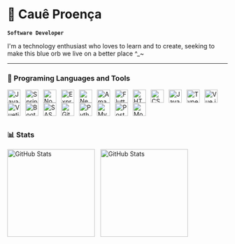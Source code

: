 # 🪼 Cauê Proença

**`Software Developer`**

I'm a technology enthusiast who loves to learn and to create, seeking to make this blue orb we live on a better place ^_~


---

### 🪸 Programing Languages and Tools

<img 
    align="left" 
    alt="Java"
    title="Java" 
    width="30px" 
    style="padding-right: 8px"
    src="https://cdn.jsdelivr.net/gh/devicons/devicon@latest/icons/java/java-original.svg" />
<img
    align="left" 
    alt="Spring"
    title="Spring" 
    width="30px" 
    style="padding-right: 8px"
     src="https://cdn.jsdelivr.net/gh/devicons/devicon@latest/icons/spring/spring-original.svg" />
<img
    align="left" 
    alt="Node.js"
    title="Node.js" 
    width="30px" 
    style="padding-right: 8px"
    src="https://cdn.jsdelivr.net/gh/devicons/devicon@latest/icons/nodejs/nodejs-original.svg" />
<img
    align="left" 
    alt="Express"
    title="Express" 
    width="30px" 
    style="padding-right: 8px"
    src="https://cdn.jsdelivr.net/gh/devicons/devicon@latest/icons/express/express-original.svg" />
<img
    align="left" 
    alt="NestJS"
    title="NestJS" 
    width="30px" 
    style="padding-right: 8px"
    src="https://cdn.jsdelivr.net/gh/devicons/devicon@latest/icons/nestjs/nestjs-original.svg" />
<img
    align="left" 
    alt="Amazon Web Services"
    title="Amazon Web Services" 
    width="30px" 
    style="padding-right: 8px"
    src="https://cdn.jsdelivr.net/gh/devicons/devicon@latest/icons/amazonwebservices/amazonwebservices-original-wordmark.svg" />
<img
    align="left" 
    alt="Flutter"
    title="Flutter" 
    width="30px" 
    style="padding-right: 8px"
    src="https://cdn.jsdelivr.net/gh/devicons/devicon@latest/icons/flutter/flutter-original.svg" />
<img 
    align="left" 
    alt="HTML"
    title="HTML" 
    width="30px" 
    style="padding-right: 8px" 
    src="https://cdn.jsdelivr.net/gh/devicons/devicon@latest/icons/html5/html5-original.svg" 
/>
<img 
    align="left" 
    alt="CSS" 
    title="CSS"
    width="30px" 
    style="padding-right: 8px" 
    src="https://cdn.jsdelivr.net/gh/devicons/devicon@latest/icons/css3/css3-original.svg" 
/>
<img 
    align="left" 
    alt="JavaScript" 
    title="JavaScript"
    width="30px" 
    style="padding-right: 8px" 
    src="https://cdn.jsdelivr.net/gh/devicons/devicon@latest/icons/javascript/javascript-original.svg" 
/>
<img 
    align="left" 
    alt="TypeScript"
    title="TypeScript" 
    width="30px" 
    style="padding-right: 8px" 
    src="https://cdn.jsdelivr.net/gh/devicons/devicon@latest/icons/typescript/typescript-original.svg" 
/>
<img 
    align="left" 
    alt="Vue.js" 
    title="Vue.js"
    width="30px" 
    style="padding-right: 8px" 
    src="https://cdn.jsdelivr.net/gh/devicons/devicon@latest/icons/vuejs/vuejs-original.svg" 
/>
<img
    align="left" 
    alt="Vuetify" 
    title="Vuetify"
    width="30px" 
    style="padding-right: 8px"
    src="https://cdn.jsdelivr.net/gh/devicons/devicon@latest/icons/vuetify/vuetify-original.svg" />
<img 
    align="left" 
    alt="Bootstrap"
    title="Bootstrap" 
    width="30px" 
    style="padding-right: 8px" 
    src="https://cdn.jsdelivr.net/gh/devicons/devicon@latest/icons/bootstrap/bootstrap-original.svg" 
/>
<img 
    align="left" 
    alt="SASS" 
    title="SASS"
    width="30px" 
    style="padding-right: 8px" 
    src="https://cdn.jsdelivr.net/gh/devicons/devicon@latest/icons/sass/sass-original.svg" 
/>
<img 
    align="left" 
    alt="Git" 
    title="Git"
    width="30px" 
    style="padding-right: 8px" 
    src="https://cdn.jsdelivr.net/gh/devicons/devicon@latest/icons/git/git-original.svg" 
/>
<img 
    align="left" 
    alt="Python" 
    title="Python"
    width="30px" 
    style="padding-right: 8px" 
    src="https://cdn.jsdelivr.net/gh/devicons/devicon@latest/icons/python/python-original.svg" 
/>
<img
    align="left" 
    alt="MySQL" 
    title="MySQL"
    width="30px" 
    style="padding-right: 8px"
    src="https://cdn.jsdelivr.net/gh/devicons/devicon@latest/icons/mysql/mysql-original.svg" />
<img
    align="left" 
    alt="PostgreSQL" 
    title="PostgreSQL"
    width="30px" 
    style="padding-right: 8px"
    src="https://cdn.jsdelivr.net/gh/devicons/devicon@latest/icons/postgresql/postgresql-original.svg" />
<img
    align="left" 
    alt="MongoDB" 
    title="MongoDB"
    width="30px" 
    style="padding-right: 8px"
    src="https://cdn.jsdelivr.net/gh/devicons/devicon@latest/icons/mongodb/mongodb-original.svg" />

<div style="height: 35px"></div>  

<br/>
<br/>

### 📊 Stats

<p>
  <img 
    align="left" 
    alt="GitHub Stats" 
    height="200" 
    style="padding-right: 10px;" 
    src="https://github-readme-stats.vercel.app/api?username=Caueap&show_icons=true&theme=tokyonight&include_all_commits=true" 
  />

  <img 
    align="left" 
    alt="GitHub Stats" 
    height="200" 
    src="https://github-readme-stats.vercel.app/api/top-langs/?username=Caueap&theme=tokyonight&layout=compact&langs_count=10" 
  />
</p>
